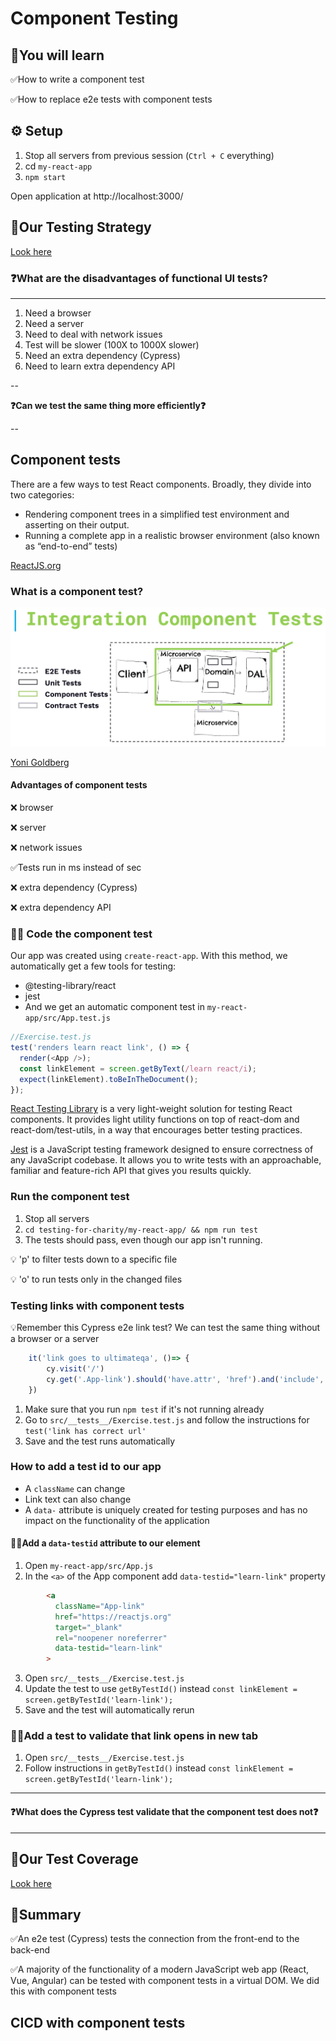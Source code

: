 # Component Testing

## 🧠You will learn

✅How to write a component test 

✅How to replace e2e tests with component tests

## ⚙️ Setup

1. Stop all servers from previous session (`Ctrl + C` everything)
2. cd `my-react-app`
3. `npm start`

Open application at http://localhost:3000/

## 🧪Our Testing Strategy

[Look here](TEST-COVERAGE.md)

### ❓What are the disadvantages of functional UI tests?
---

1. Need a browser
2. Need a server
3. Need to deal with network issues
4. Test will be slower (100X to 1000X slower)
5. Need an extra dependency (Cypress)
6. Need to learn extra dependency API

--

**❓Can we test the same thing more efficiently❓**

--

## Component tests

There are a few ways to test React components. Broadly, they divide into two categories:

* Rendering component trees in a simplified test environment and asserting on their output.
* Running a complete app in a realistic browser environment (also known as “end-to-end” tests)

[ReactJS.org](https://reactjs.org/docs/testing.html)

### What is a component test?

![Component tests](../../../graphics/component-diagram.jpeg)

[Yoni Goldberg](https://github.com/nadvolod/component-tests-workshop/blob/main/graphics/component-diagram.jpg)

#### Advantages of component tests

❌ browser

❌ server

❌ network issues

✅Tests run in ms instead of sec

❌ extra dependency (Cypress)

❌ extra dependency API


### 🏋️‍♀️ Code the component test

Our app was created using `create-react-app`. With this method, we automatically get a few tools for testing:
* @testing-library/react
* jest
* And we get an automatic component test in `my-react-app/src/App.test.js`

```js
//Exercise.test.js
test('renders learn react link', () => {
  render(<App />);
  const linkElement = screen.getByText(/learn react/i);
  expect(linkElement).toBeInTheDocument();
});
```
[React Testing Library](https://testing-library.com/docs/react-testing-library/intro/) is a very light-weight solution for testing React components. It provides light utility functions on top of react-dom and react-dom/test-utils, in a way that encourages better testing practices.

[Jest](https://jestjs.io/) is a JavaScript testing framework designed to ensure correctness of any JavaScript codebase. It allows you to write tests with an approachable, familiar and feature-rich API that gives you results quickly.

### Run the component test

1. Stop all servers
2. `cd testing-for-charity/my-react-app/ && npm run test` 
3. The tests should pass, even though our app isn't running.

💡 'p' to filter tests down to a specific file

💡 'o' to run tests only in the changed files

### Testing links with component tests

💡Remember this Cypress e2e link test? We can test the same thing without a browser or a server

```js
    it('link goes to ultimateqa', ()=> {
        cy.visit('/')
        cy.get('.App-link').should('have.attr', 'href').and('include', 'ultimateqa.com')
    })
```

1. Make sure that you run `npm test` if it's not running already
2. Go to `src/__tests__/Exercise.test.js` and follow the instructions for `test('link has correct url'`
3. Save and the test runs automatically

### How to add a test id to our app

- A `className` can change
- Link text can also change
- A `data-` attribute is uniquely created for testing purposes and has no impact on the functionality of the application
 

#### 🏋️‍♀️Add a `data-testid` attribute to our element
1. Open `my-react-app/src/App.js`
2. In the `<a>` of the App component add `data-testid="learn-link"` property

```html
        <a
          className="App-link"
          href="https://reactjs.org"
          target="_blank"
          rel="noopener noreferrer"
          data-testid="learn-link"
        >
```

3. Open `src/__tests__/Exercise.test.js`
4. Update the test to use `getByTestId()` instead `const linkElement = screen.getByTestId('learn-link');`
5. Save and the test will automatically rerun

### 🏋️‍♀️Add a test to validate that link opens in new tab

1. Open `src/__tests__/Exercise.test.js`
2. Follow instructions in `getByTestId()` instead `const linkElement = screen.getByTestId('learn-link');`

---

#### ❓What does the Cypress test validate that the component test does not❓

---

## 🧪Our Test Coverage

[Look here](./TEST-COVERAGE.md)

## 📝Summary

✅An e2e test (Cypress) tests the connection from the front-end to the back-end

✅A majority of the functionality of a modern JavaScript web app (React, Vue, Angular) can be tested with component tests in a virtual DOM. We did this with component tests

## CICD with component tests
